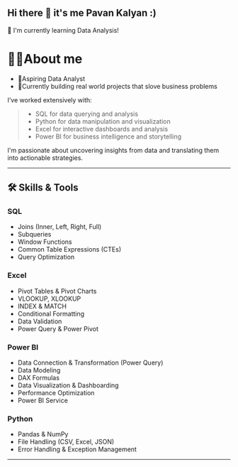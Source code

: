 ## Hi there 🖖 it's me Pavan Kalyan :)
🌱 I'm currently learning Data Analysis!


# 👨‍💻About me
- 💼Aspiring Data Analyst
- 🌱Currently building real world projects that slove business problems

I’ve worked extensively with:
>- SQL for data querying and analysis
>- Python for data manipulation and visualization
>- Excel for interactive dashboards and analysis
>- Power BI for business intelligence and storytelling

I'm passionate about uncovering insights from data and translating them into actionable strategies.

---

## 🛠️ Skills & Tools

### SQL
- Joins (Inner, Left, Right, Full)
- Subqueries
- Window Functions
- Common Table Expressions (CTEs)
- Query Optimization

### Excel
- Pivot Tables & Pivot Charts
- VLOOKUP, XLOOKUP
- INDEX & MATCH
- Conditional Formatting
- Data Validation
- Power Query & Power Pivot

### Power BI
- Data Connection & Transformation (Power Query)
- Data Modeling
- DAX Formulas
- Data Visualization & Dashboarding
- Performance Optimization
- Power BI Service

### Python
- Pandas & NumPy
- File Handling (CSV, Excel, JSON)
- Error Handling & Exception Management

---
